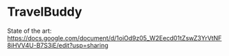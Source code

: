 # TravelBuddy

State of the art: https://docs.google.com/document/d/1oiOd9z05_W2Eecd01tZswZ3YrVtNF8iHVV4U-B7S3iE/edit?usp=sharing
